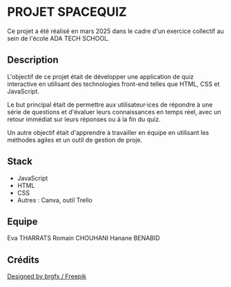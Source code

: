 # PROJET SPACEQUIZ

Ce projet a été réalisé en mars 2025 dans le cadre d'un exercice collectif au sein de l'école ADA TECH SCHOOL.

## Description

L'objectif de ce projet était de développer une application de quiz interactive en utilisant des technologies front-end telles que HTML, CSS et JavaScript.

Le but principal était de permettre aux utilisateur·ices de répondre à une série de questions et d'évaluer leurs connaissances en temps réel, avec un retour immédiat sur leurs réponses ou à la fin du quiz.

Un autre objectif était d'apprendre à travailler en équipe en utilisant les méthodes agiles et un outil de gestion de proje.


## Stack

- JavaScript
- HTML
- CSS
- Autres : Canva, outil Trello


## Equipe

Eva THARRATS
Romain CHOUHANI
Hanane BENABID

## Crédits
<a href="http://www.freepik.com">Designed by brgfx / Freepik</a>




